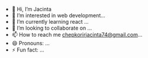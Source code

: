 - 👋 Hi, I’m Jacinta
- 👀 I’m interested in web development...
- 🌱 I’m currently learning react ...
- 💞️ I’m looking to collaborate on ...
- 📫 How to reach me chepkorirjacinta74@gmail.com...
- 😄 Pronouns: ...
- ⚡ Fun fact: ...

<!---
jacekoko/jacekoko is a ✨ special ✨ repository because its `README.md` (this file) appears on your GitHub profile.
You can click the Preview link to take a look at your changes.
--->
